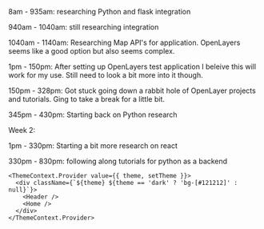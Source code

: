 8am - 935am: researching Python and flask integration

940am - 1040am: still researching integration 

1040am - 1140am: Researching Map API's for application. OpenLayers seems like a good option but also seems complex.

1pm - 150pm: After setting up OpenLayers test application I beleive this will work for my use. Still need to look a bit more into it though.

150pm - 328pm: Got stuck going down a rabbit hole of OpenLayer projects and tutorials. Ging to take a break for a little bit.

345pm - 430pm: Starting back on Python research

Week 2:

1pm - 330pm: Starting a bit more research on react 

330pm - 830pm: following along tutorials for python as a backend


    <ThemeContext.Provider value={{ theme, setTheme }}>
      <div className={`${theme} ${theme == 'dark' ? 'bg-[#121212]' : null}`}>
        <Header />
        <Home />
      </div>
    </ThemeContext.Provider>